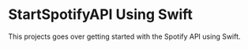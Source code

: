 # StartSpotifyAPI Using Swift
This projects goes over getting started with the Spotify API using Swift. 
